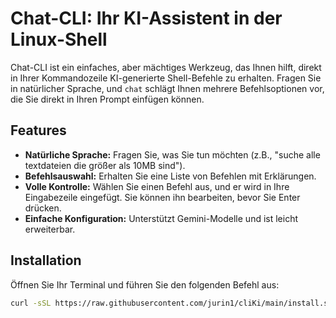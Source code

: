 # Chat-CLI: Ihr KI-Assistent in der Linux-Shell

Chat-CLI ist ein einfaches, aber mächtiges Werkzeug, das Ihnen hilft, direkt in Ihrer Kommandozeile KI-generierte Shell-Befehle zu erhalten. Fragen Sie in natürlicher Sprache, und `chat` schlägt Ihnen mehrere Befehlsoptionen vor, die Sie direkt in Ihren Prompt einfügen können.

## Features

*   **Natürliche Sprache:** Fragen Sie, was Sie tun möchten (z.B., "suche alle textdateien die größer als 10MB sind").
*   **Befehlsauswahl:** Erhalten Sie eine Liste von Befehlen mit Erklärungen.
*   **Volle Kontrolle:** Wählen Sie einen Befehl aus, und er wird in Ihre Eingabezeile eingefügt. Sie können ihn bearbeiten, bevor Sie Enter drücken.
*   **Einfache Konfiguration:** Unterstützt Gemini-Modelle und ist leicht erweiterbar.

## Installation

Öffnen Sie Ihr Terminal und führen Sie den folgenden Befehl aus:

```bash
curl -sSL https://raw.githubusercontent.com/jurin1/cliKi/main/install.sh | bash